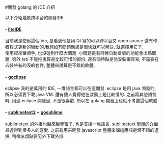 #開發 golang 的 IDE 介紹 

以下介紹幾款跨平台的開發IDE

#### - [liteIDE](https://code.google.com/p/golangide/ )
   
目前我是使用這個 ide, 是看到他是用 Qt 寫的可以跨平台又 open source 還有作者程式更新的蠻勤的,我想如有問題應該是很快就可以解決, 就選擇用它了. <br>
使用起來蠻順手, 也沒碰到什麼大問題. 小問題是有時候自動排版的功能會出點問題, 另外 tab 不能拖曳算是比較可惜的部份. 還有個特點是他安裝很容易, 不需要在去裝些有的沒的套件, 整體來說算是不錯的軟體.
    

#### - [goclipse](https://code.google.com/p/goclipse/)

eclipse 真的是萬用的 IDE, 一堆語言都可以在這開發. eclipse 是用 java 開發的, 所以必須要下載 java VM. 還有個人覺得他在啟動上是比較慢的. 之前寫其他語言時, 用過 eclipse 開發過, 不是很喜歡, 所以在 golang 開發上也就不考慮這個軟體.


#### - [sublimetext2](http://www.sublimetext.com/2) + [gosublime](https://github.com/disposaboy/gosublime)

sublimetext 的外掛也越來越豐富了, 也是支援一堆語言. sublimetext 簡潔的介面最近得到很多人的喜愛. 之前有用來開發 javascript 整體來講這應該是個不錯的選擇, 稍微麻煩點要另外下載外掛. 